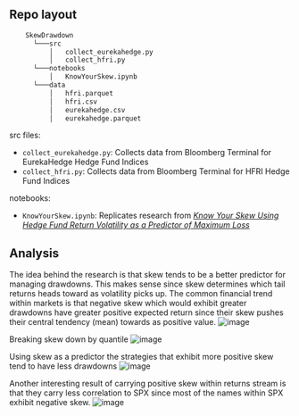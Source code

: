 ## Repo layout
```bash
    SkewDrawdown
      └───src
          │   collect_eurekahedge.py
          │   collect_hfri.py
      └───notebooks
          │   KnowYourSkew.ipynb
      └───data
          │   hfri.parquet
          │   hfri.csv
          │   eurekahedge.csv
          │   eurekahedge.parquet
```

src files:
* ```collect_eurekahedge.py```: Collects data from Bloomberg Terminal for EurekaHedge Hedge Fund Indices
* ```collect_hfri.py```: Collects data from Bloomberg Terminal for HFRI Hedge Fund Indices

notebooks:
* ```KnowYourSkew.ipynb```: Replicates research from [*Know Your Skew Using Hedge Fund Return Volatility as a Predictor of Maximum Loss*](https://www.questpartnersllc.com/downloads/Quest_Research_Series_-_No_2_Know_Your_Skew_-_June_2011.pdf)

## Analysis
The idea behind the research is that skew tends to be a better predictor for managing drawdowns. This makes sense since skew determines which tail returns heads toward as volatility picks up. The common financial trend within markets is that negative skew which would exhibit greater drawdowns have greater positive expected return since their skew pushes their central tendency (mean) towards as positive value. 
![image](https://github.com/diegodalvarez/SkewDrawdown/assets/48641554/d54e814c-2bc7-4f8f-86f6-c21bfecec096)

Breaking skew down by quantile
![image](https://github.com/diegodalvarez/SkewDrawdown/assets/48641554/1702086d-dc94-40f3-85ca-cd7cfa3d4439)

Using skew as a predictor the strategies that exhibit more positive skew tend to have less drawdowns
![image](https://github.com/diegodalvarez/SkewDrawdown/assets/48641554/0f4f1a08-1e9c-4b95-b4af-a06fa7c1a4af)

Another interesting result of carrying positive skew within returns stream is that they carry less correlation to SPX since most of the names within SPX exhibit negative skew. 
![image](https://github.com/diegodalvarez/SkewDrawdown/assets/48641554/b1bc6ddf-1aaa-47a5-bf49-65a3a0b708ad)
